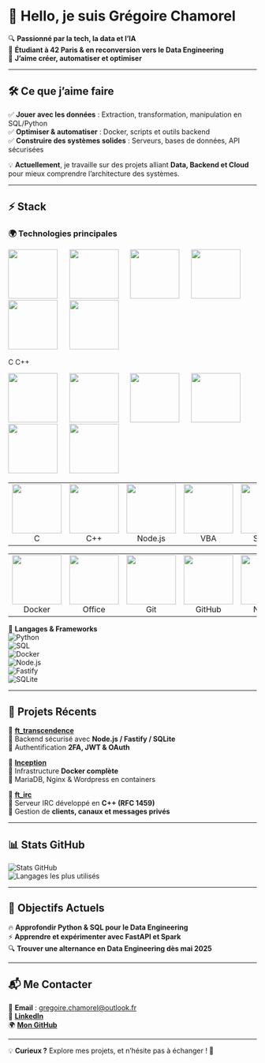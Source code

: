 # 👋 Hello, je suis Grégoire Chamorel  

🔍 **Passionné par la tech, la data et l’IA**  
🎯 **Étudiant à 42 Paris & en reconversion vers le Data Engineering**  
🚀 **J’aime créer, automatiser et optimiser**  

---  

## 🛠 Ce que j’aime faire  

✅ **Jouer avec les données** : Extraction, transformation, manipulation en SQL/Python  
✅ **Optimiser & automatiser** : Docker, scripts et outils backend  
✅ **Construire des systèmes solides** : Serveurs, bases de données, API sécurisées  

💡 **Actuellement**, je travaille sur des projets alliant **Data, Backend et Cloud** pour mieux comprendre l’architecture des systèmes.  

---  

## ⚡ Stack  

### 🌍 Technologies principales  
<p>
  <img src="https://github.com/user-attachments/assets/db46f740-a682-4a41-83ae-41e797ae31a8" width="100"/> &nbsp;&nbsp;&nbsp;&nbsp;
  <img src="https://github.com/user-attachments/assets/3f44dfa4-d325-4c26-a308-972ab27f9cdd" width="100"/> &nbsp;&nbsp;&nbsp;&nbsp;
  <img src="https://github.com/user-attachments/assets/bf0bb7a1-c7c0-46d6-aba6-23c92239994e" width="100"/> &nbsp;&nbsp;&nbsp;&nbsp;
  <img src="https://github.com/user-attachments/assets/4f2fad10-d7c2-452a-9ef5-0da87d9bc203" width="100"/> &nbsp;&nbsp;&nbsp;&nbsp;
  <img src="https://github.com/user-attachments/assets/25e5da21-aed7-40ad-a6fa-91643e34991e" width="100"/> &nbsp;&nbsp;&nbsp;&nbsp;
  <img src="https://github.com/user-attachments/assets/5fee33e6-a882-450f-b719-7bca14c1b0c3" width="100"/>
</p>
                                                   C                                              C++
</p>
  <img src="https://github.com/user-attachments/assets/d14b3b0c-7539-4db4-9211-8b9ade75bead" width="100"/> &nbsp;&nbsp;&nbsp;&nbsp;
  <img src="https://github.com/user-attachments/assets/f3219eac-412b-4060-ab41-0276b64cc5eb" width="100"/> &nbsp;&nbsp;&nbsp;&nbsp;
  <img src="https://github.com/user-attachments/assets/42a6cddb-0673-4e1c-881e-43014de40203" width="100"/> &nbsp;&nbsp;&nbsp;&nbsp; 
  <img src="https://github.com/user-attachments/assets/69615b2a-1f4e-4466-af10-2ed2094db69a" width="100"/> &nbsp;&nbsp;&nbsp;&nbsp;
  <img src="https://github.com/user-attachments/assets/2389352b-fd95-4d35-a948-0d97c68b5d6b" width="100"/> &nbsp;&nbsp;&nbsp;&nbsp;
  <img src="https://github.com/user-attachments/assets/d7810e35-5d96-4a7b-ac75-33efeff63f9e" width="100"/>
</p>


<table>
  <tr>
    <td align="center"><img src="https://github.com/user-attachments/assets/db46f740-a682-4a41-83ae-41e797ae31a8" width="100"/><br>C</td>
    <td align="center"><img src="https://github.com/user-attachments/assets/3f44dfa4-d325-4c26-a308-972ab27f9cdd" width="100"/><br>C++</td>
    <td align="center"><img src="https://github.com/user-attachments/assets/bf0bb7a1-c7c0-46d6-aba6-23c92239994e" width="100"/><br>Node.js</td>
    <td align="center"><img src="https://github.com/user-attachments/assets/4f2fad10-d7c2-452a-9ef5-0da87d9bc203" width="100"/><br>VBA</td>
    <td align="center"><img src="https://github.com/user-attachments/assets/25e5da21-aed7-40ad-a6fa-91643e34991e" width="100"/><br>SQLite</td>
    <td align="center"><img src="https://github.com/user-attachments/assets/5fee33e6-a882-450f-b719-7bca14c1b0c3" width="100"/><br>MariaDB</td>
  </tr>
</table>

<table>
  <tr>
    <td align="center"><img src="https://github.com/user-attachments/assets/d14b3b0c-7539-4db4-9211-8b9ade75bead" width="100"/><br>Docker</td>
    <td align="center"><img src="https://github.com/user-attachments/assets/f3219eac-412b-4060-ab41-0276b64cc5eb" width="100"/><br>Office</td>
    <td align="center"><img src="https://github.com/user-attachments/assets/42a6cddb-0673-4e1c-881e-43014de40203" width="100"/><br>Git</td>
    <td align="center"><img src="https://github.com/user-attachments/assets/69615b2a-1f4e-4466-af10-2ed2094db69a" width="100"/><br>GitHub</td>
    <td align="center"><img src="https://github.com/user-attachments/assets/2389352b-fd95-4d35-a948-0d97c68b5d6b" width="100"/><br>Notion</td>
    <td align="center"><img src="https://github.com/user-attachments/assets/d7810e35-5d96-4a7b-ac75-33efeff63f9e" width="100"/><br>VM</td>
  </tr>
</table>


📌 **Langages & Frameworks**  
![Python](https://img.shields.io/badge/-Python-3776AB?style=flat&logo=python&logoColor=white)  
![SQL](https://img.shields.io/badge/-SQL-4479A1?style=flat&logo=postgresql&logoColor=white)  
![Docker](https://img.shields.io/badge/-Docker-2496ED?style=flat&logo=docker&logoColor=white)  
![Node.js](https://img.shields.io/badge/-Node.js-339933?style=flat&logo=node.js&logoColor=white)  
![Fastify](https://img.shields.io/badge/-Fastify-000000?style=flat&logo=fastify&logoColor=white)  
![SQLite](https://img.shields.io/badge/-SQLite-003B57?style=flat&logo=sqlite&logoColor=white)  

---  

## 🚀 Projets Récents  

📌 **[ft_transcendence](https://github.com/gchamore/ft_transcendence)**  
🔹 Backend sécurisé avec **Node.js / Fastify / SQLite**  
🔹 Authentification **2FA, JWT & OAuth**  

📌 **[Inception](https://github.com/gchamore/Inception)**  
🔹 Infrastructure **Docker complète**  
🔹 MariaDB, Nginx & Wordpress en containers  

📌 **[ft_irc](https://github.com/gchamore/ft_irc)**  
🔹 Serveur IRC développé en **C++ (RFC 1459)**  
🔹 Gestion de **clients, canaux et messages privés**  

---  

## 📊 Stats GitHub  

![Stats GitHub](https://github-readme-stats.vercel.app/api?username=gchamore&show_icons=true&theme=tokyonight)  
![Langages les plus utilisés](https://github-readme-stats.vercel.app/api/top-langs/?username=gchamore&layout=compact&theme=tokyonight)  

---  

## 🎯 Objectifs Actuels  

🔥 **Approfondir Python & SQL pour le Data Engineering**  
⚡ **Apprendre et expérimenter avec FastAPI et Spark**  
🔍 **Trouver une alternance en Data Engineering dès mai 2025**  

---  

## 📬 Me Contacter  

📩 **Email** : [gregoire.chamorel@outlook.fr](mailto:gregoire.chamorel@outlook.fr)  
💼 **[LinkedIn](https://www.linkedin.com/in/tonprofil)**  
🌍 **[Mon GitHub](https://github.com/gchamore)**  

---  

💡 **Curieux ?** Explore mes projets, et n’hésite pas à échanger ! 🚀
